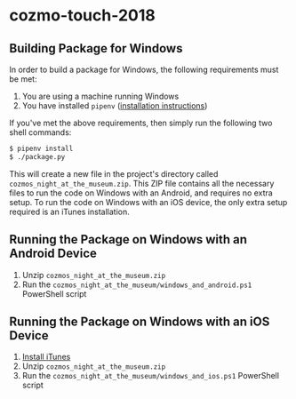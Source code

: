 # cozmo-touch-2018

## Building Package for Windows
In order to build a package for Windows, the following requirements must be met:
1. You are using a machine running Windows
2. You have installed `pipenv` ([installation instructions](https://pipenv.readthedocs.io/en/latest/install/#installing-pipenv))

If you've met the above requirements, then simply run the following two shell commands:
```bash
$ pipenv install
$ ./package.py
```

This will create a new file in the project's directory called `cozmos_night_at_the_museum.zip`. This ZIP file contains all the necessary files to run the code on Windows with an Android, and requires no extra setup. To run the code on Windows with an iOS device, the only extra setup required is an iTunes installation.

## Running the Package on Windows with an Android Device
1. Unzip `cozmos_night_at_the_museum.zip`
2. Run the `cozmos_night_at_the_museum/windows_and_android.ps1` PowerShell script

## Running the Package on Windows with an iOS Device
1. [Install iTunes](https://www.apple.com/itunes/download/)
2. Unzip `cozmos_night_at_the_museum.zip`
3. Run the `cozmos_night_at_the_museum/windows_and_ios.ps1` PowerShell script
